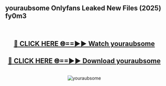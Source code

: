 <h2>youraubsome Onlyfans Leaked New Files (2025) fy0m3</h2>
<br>
<div align="center">
<h2><a href="https://mediafiles.top/youraubsome&ref=git" rel="nofollow">🔴 CLICK HERE 🌐==►► Watch youraubsome</a></h2>
<h2><a href="https://mediafiles.top/youraubsome&ref=git" rel="nofollow">🔴 CLICK HERE 🌐==►► Download youraubsome</a></h2>
<br>
<a href="https://mediafiles.top/youraubsome&ref=git" rel="nofollow" data-target="animated-image.originalLink"><img src="https://i.ibb.co.com/xMMVF88/686577567.gif" alt="youraubsome" style="max-width: 100%; display: inline-block;" data-target="animated-image.originalImage"></a>
</div>
<br>
<br>
